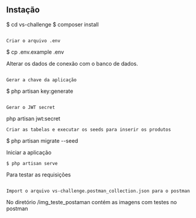 ## Instação

$ cd vs-challenge
$ composer install
```

Criar o arquivo .env
```
$ cp .env.example .env

Alterar os dados de conexão com o banco de dados.

```

Gerar a chave da aplicação
```
$ php artisan key:generate
```

Gerar o JWT secret
```
php artisan jwt:secret
```
Criar as tabelas e executar os seeds para inserir os produtos
```
$ php artisan migrate --seed

Iniciar a aplicação
```
$ php artisan serve
```
Para testar as requisições
```

Import o arquivo vs-challenge.postman_collection.json para o postman

```

No diretório /img_teste_postaman contém as imagens com testes no postman